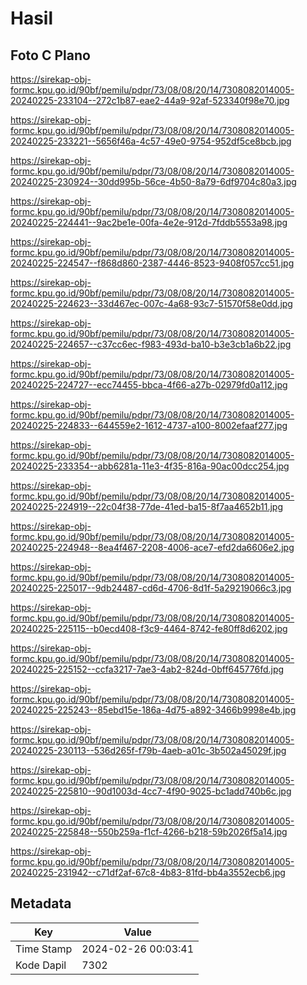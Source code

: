 # Hasil

## Foto C Plano

https://sirekap-obj-formc.kpu.go.id/90bf/pemilu/pdpr/73/08/08/20/14/7308082014005-20240225-233104--272c1b87-eae2-44a9-92af-523340f98e70.jpg

https://sirekap-obj-formc.kpu.go.id/90bf/pemilu/pdpr/73/08/08/20/14/7308082014005-20240225-233221--5656f46a-4c57-49e0-9754-952df5ce8bcb.jpg

https://sirekap-obj-formc.kpu.go.id/90bf/pemilu/pdpr/73/08/08/20/14/7308082014005-20240225-230924--30dd995b-56ce-4b50-8a79-6df9704c80a3.jpg

https://sirekap-obj-formc.kpu.go.id/90bf/pemilu/pdpr/73/08/08/20/14/7308082014005-20240225-224441--9ac2be1e-00fa-4e2e-912d-7fddb5553a98.jpg

https://sirekap-obj-formc.kpu.go.id/90bf/pemilu/pdpr/73/08/08/20/14/7308082014005-20240225-224547--f868d860-2387-4446-8523-9408f057cc51.jpg

https://sirekap-obj-formc.kpu.go.id/90bf/pemilu/pdpr/73/08/08/20/14/7308082014005-20240225-224623--33d467ec-007c-4a68-93c7-51570f58e0dd.jpg

https://sirekap-obj-formc.kpu.go.id/90bf/pemilu/pdpr/73/08/08/20/14/7308082014005-20240225-224657--c37cc6ec-f983-493d-ba10-b3e3cb1a6b22.jpg

https://sirekap-obj-formc.kpu.go.id/90bf/pemilu/pdpr/73/08/08/20/14/7308082014005-20240225-224727--ecc74455-bbca-4f66-a27b-02979fd0a112.jpg

https://sirekap-obj-formc.kpu.go.id/90bf/pemilu/pdpr/73/08/08/20/14/7308082014005-20240225-224833--644559e2-1612-4737-a100-8002efaaf277.jpg

https://sirekap-obj-formc.kpu.go.id/90bf/pemilu/pdpr/73/08/08/20/14/7308082014005-20240225-233354--abb6281a-11e3-4f35-816a-90ac00dcc254.jpg

https://sirekap-obj-formc.kpu.go.id/90bf/pemilu/pdpr/73/08/08/20/14/7308082014005-20240225-224919--22c04f38-77de-41ed-ba15-8f7aa4652b11.jpg

https://sirekap-obj-formc.kpu.go.id/90bf/pemilu/pdpr/73/08/08/20/14/7308082014005-20240225-224948--8ea4f467-2208-4006-ace7-efd2da6606e2.jpg

https://sirekap-obj-formc.kpu.go.id/90bf/pemilu/pdpr/73/08/08/20/14/7308082014005-20240225-225017--9db24487-cd6d-4706-8d1f-5a29219066c3.jpg

https://sirekap-obj-formc.kpu.go.id/90bf/pemilu/pdpr/73/08/08/20/14/7308082014005-20240225-225115--b0ecd408-f3c9-4464-8742-fe80ff8d6202.jpg

https://sirekap-obj-formc.kpu.go.id/90bf/pemilu/pdpr/73/08/08/20/14/7308082014005-20240225-225152--ccfa3217-7ae3-4ab2-824d-0bff645776fd.jpg

https://sirekap-obj-formc.kpu.go.id/90bf/pemilu/pdpr/73/08/08/20/14/7308082014005-20240225-225243--85ebd15e-186a-4d75-a892-3466b9998e4b.jpg

https://sirekap-obj-formc.kpu.go.id/90bf/pemilu/pdpr/73/08/08/20/14/7308082014005-20240225-230113--536d265f-f79b-4aeb-a01c-3b502a45029f.jpg

https://sirekap-obj-formc.kpu.go.id/90bf/pemilu/pdpr/73/08/08/20/14/7308082014005-20240225-225810--90d1003d-4cc7-4f90-9025-bc1add740b6c.jpg

https://sirekap-obj-formc.kpu.go.id/90bf/pemilu/pdpr/73/08/08/20/14/7308082014005-20240225-225848--550b259a-f1cf-4266-b218-59b2026f5a14.jpg

https://sirekap-obj-formc.kpu.go.id/90bf/pemilu/pdpr/73/08/08/20/14/7308082014005-20240225-231942--c71df2af-67c8-4b83-81fd-bb4a3552ecb6.jpg


## Metadata

| Key        | Value               |
| ---------- | ------------------- |
| Time Stamp | 2024-02-26 00:03:41 |
| Kode Dapil | 7302                |



